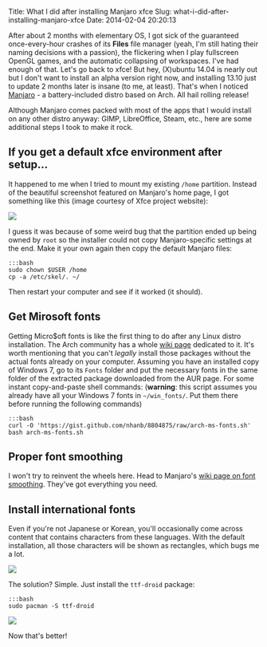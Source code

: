 Title: What I did after installing Manjaro xfce
Slug: what-i-did-after-installing-manjaro-xfce
Date: 2014-02-04 20:20:13

After about 2 months with elementary OS, I got sick of the guaranteed once-every-hour crashes of
its **Files** file manager (yeah, I'm still hating their naming decisions with a passion), the
flickering when I play fullscreen OpenGL games, and the automatic collapsing of workspaces. I've
had enough of that. Let's go back to xfce! But hey, (X)ubuntu 14.04 is nearly out but I don't want
to install an alpha version right now, and installing 13.10 just to update 2 months later is insane
(to me, at least). That's when I noticed [Manjaro][3] - a battery-included distro based on Arch.
All hail rolling release!

Although Manjaro comes packed with most of the apps that I would install on any other distro
anyway: GIMP, LibreOffice, Steam, etc., here are some additional steps I took to make it rock.

## If you get a default xfce environment after setup...

It happened to me when I tried to mount my existing `/home` partition. Instead of the beautiful
screenshot featured on Manjaro's home page, I got something like this (image courtesy of Xfce
project website):

![](/images/xfce_default.jpg)

I guess it was because of some weird bug that the partition ended up being owned by `root` so the
installer could not copy Manjaro-specific settings at the end. Make it your own again then copy the
default Manjaro files:

    :::bash
    sudo chown $USER /home
    cp -a /etc/skel/. ~/

Then restart your computer and see if it worked (it should).

## Get Mirosoft fonts

Getting Micro$oft fonts is like the first thing to do after any Linux distro installation. The Arch
community has a whole [wiki page][1] dedicated to it. It's worth mentioning that you can't
*legally* install those packages without the actual fonts already on your computer. Assuming you
have an installed copy of Windows 7, go to its `Fonts` folder and put the necessary fonts in the
same folder of the extracted package downloaded from the AUR page. For some instant copy-and-paste
shell commands: (**warning**: this script assumes you already have all your Windows 7 fonts in
`~/win_fonts/`. Put them there before running the following commands)

    :::bash
    curl -O 'https://gist.github.com/nhanb/8804875/raw/arch-ms-fonts.sh'
    bash arch-ms-fonts.sh

## Proper font smoothing

I won't try to reinvent the wheels here. Head to Manjaro's [wiki page on font smoothing][2].
They've got everything you need.

## Install international fonts

Even if you're not Japanese or Korean, you'll occasionally come across content that contains
characters from these languages. With the default installation, all those characters will be shown
as rectangles, which bugs me a lot.

![](/images/jap_font_none.png)

The solution? Simple. Just install the `ttf-droid` package:

    :::bash
    sudo pacman -S ttf-droid

![](/images/jap_font_done.png)

Now that's better!

[1]: https://wiki.archlinux.org/index.php/MS_Fonts
[2]: http://wiki.manjaro.org/index.php?title=Improve_Font_Rendering
[3]: http://manjaro.org/
